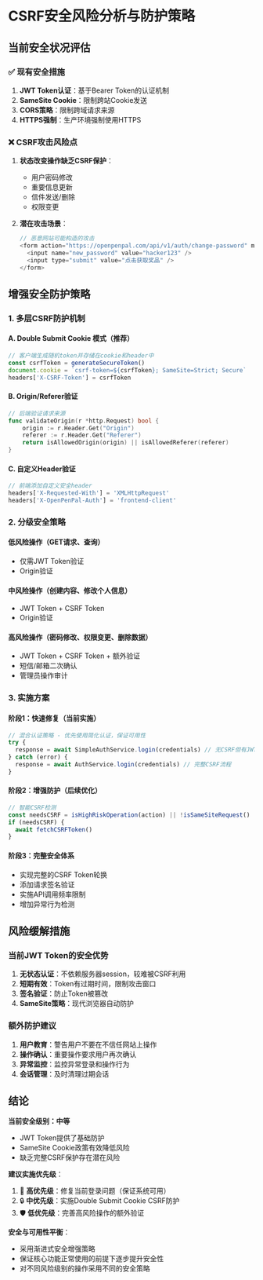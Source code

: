 # CSRF安全风险分析与防护策略

## 当前安全状况评估

### ✅ 现有安全措施
1. **JWT Token认证**：基于Bearer Token的认证机制
2. **SameSite Cookie**：限制跨站Cookie发送
3. **CORS策略**：限制跨域请求来源
4. **HTTPS强制**：生产环境强制使用HTTPS

### ❌ CSRF攻击风险点
1. **状态改变操作缺乏CSRF保护**：
   - 用户密码修改 
   - 重要信息更新
   - 信件发送/删除
   - 权限变更

2. **潜在攻击场景**：
   ```javascript
   // 恶意网站可能构造的攻击
   <form action="https://openpenpal.com/api/v1/auth/change-password" method="POST">
     <input name="new_password" value="hacker123" />
     <input type="submit" value="点击获取奖品" />
   </form>
   ```

## 增强安全防护策略

### 1. 多层CSRF防护机制

#### A. Double Submit Cookie 模式（推荐）
```typescript
// 客户端生成随机token并存储在cookie和header中
const csrfToken = generateSecureToken()
document.cookie = `csrf-token=${csrfToken}; SameSite=Strict; Secure`
headers['X-CSRF-Token'] = csrfToken
```

#### B. Origin/Referer验证
```go
// 后端验证请求来源
func validateOrigin(r *http.Request) bool {
    origin := r.Header.Get("Origin")
    referer := r.Header.Get("Referer") 
    return isAllowedOrigin(origin) || isAllowedReferer(referer)
}
```

#### C. 自定义Header验证
```typescript
// 前端添加自定义安全header
headers['X-Requested-With'] = 'XMLHttpRequest'
headers['X-OpenPenPal-Auth'] = 'frontend-client'
```

### 2. 分级安全策略

#### 低风险操作（GET请求、查询）
- 仅需JWT Token验证
- Origin验证

#### 中风险操作（创建内容、修改个人信息）  
- JWT Token + CSRF Token
- Origin验证

#### 高风险操作（密码修改、权限变更、删除数据）
- JWT Token + CSRF Token + 额外验证
- 短信/邮箱二次确认
- 管理员操作审计

### 3. 实施方案

#### 阶段1：快速修复（当前实施）
```typescript
// 混合认证策略 - 优先使用简化认证，保证可用性
try {
  response = await SimpleAuthService.login(credentials) // 无CSRF但有JWT
} catch (error) {
  response = await AuthService.login(credentials) // 完整CSRF流程
}
```

#### 阶段2：增强防护（后续优化）
```typescript
// 智能CSRF检测
const needsCSRF = isHighRiskOperation(action) || !isSameSiteRequest()
if (needsCSRF) {
  await fetchCSRFToken()
}
```

#### 阶段3：完整安全体系
- 实现完整的CSRF Token轮换
- 添加请求签名验证
- 实施API调用频率限制
- 增加异常行为检测

## 风险缓解措施

### 当前JWT Token的安全优势
1. **无状态认证**：不依赖服务器session，较难被CSRF利用
2. **短期有效**：Token有过期时间，限制攻击窗口
3. **签名验证**：防止Token被篡改
4. **SameSite策略**：现代浏览器自动防护

### 额外防护建议
1. **用户教育**：警告用户不要在不信任网站上操作
2. **操作确认**：重要操作要求用户再次确认
3. **异常监控**：监控异常登录和操作行为
4. **会话管理**：及时清理过期会话

## 结论

**当前安全级别：中等**
- JWT Token提供了基础防护
- SameSite Cookie政策有效降低风险
- 缺乏完整CSRF保护存在潜在风险

**建议实施优先级**：
1. 🚨 **高优先级**：修复当前登录问题（保证系统可用）
2. 🔒 **中优先级**：实施Double Submit Cookie CSRF防护
3. 🛡️ **低优先级**：完善高风险操作的额外验证

**安全与可用性平衡**：
- 采用渐进式安全增强策略
- 保证核心功能正常使用的前提下逐步提升安全性
- 对不同风险级别的操作采用不同的安全策略